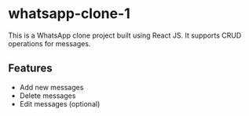 # whatsapp-clone-1


This is a WhatsApp clone project built using React JS. It supports CRUD operations for messages.

## Features
- Add new messages
- Delete messages
- Edit messages (optional)
